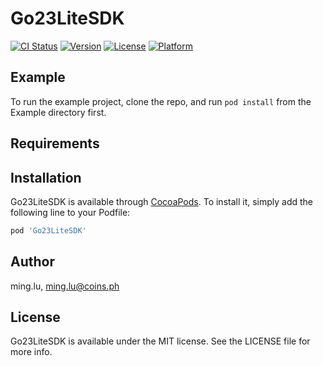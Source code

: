 # Go23LiteSDK

[![CI Status](https://img.shields.io/travis/ming.lu/Go23LiteSDK.svg?style=flat)](https://travis-ci.org/ming.lu/Go23LiteSDK)
[![Version](https://img.shields.io/cocoapods/v/Go23LiteSDK.svg?style=flat)](https://cocoapods.org/pods/Go23LiteSDK)
[![License](https://img.shields.io/cocoapods/l/Go23LiteSDK.svg?style=flat)](https://cocoapods.org/pods/Go23LiteSDK)
[![Platform](https://img.shields.io/cocoapods/p/Go23LiteSDK.svg?style=flat)](https://cocoapods.org/pods/Go23LiteSDK)

## Example

To run the example project, clone the repo, and run `pod install` from the Example directory first.

## Requirements

## Installation

Go23LiteSDK is available through [CocoaPods](https://cocoapods.org). To install
it, simply add the following line to your Podfile:

```ruby
pod 'Go23LiteSDK'
```

## Author

ming.lu, ming.lu@coins.ph

## License

Go23LiteSDK is available under the MIT license. See the LICENSE file for more info.

